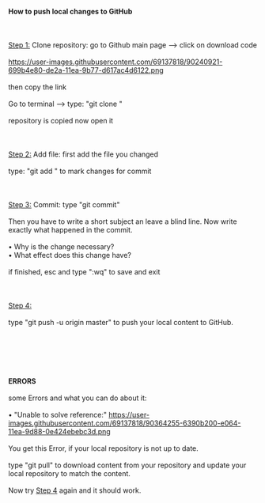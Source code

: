 <b>How to push local changes to GitHub</b>
<br><br>
<br><br>
<ins>Step 1:</ins>
Clone repository:
go to Github main page --> click on download code
<br><br>
https://user-images.githubusercontent.com/69137818/90240921-699b4e80-de2a-11ea-9b77-d617ac4d6122.png
<br><br>
then copy the link
<br><br>
Go to terminal --> type: "git clone <the link you just copied>"
<br><br>
repository is copied now
open it
<br><br> 
<br><br>
<ins>Step 2:</ins>
Add file:
first add the file you changed
<br><br>
type: "git add <your file>" to mark changes for commit
<br><br>
<br><br>
<ins>Step 3:</ins>
Commit:
type "git commit"
<br><br>
Then you have to write a short subject an leave a blind line.
Now write exactly what happened in the commit.
<br><br>
• Why is the change necessary?<br>
• What effect does this change have?
<br><br>
if finished, esc and type ":wq" to save and exit
<br><br>
<br><br>
<ins>Step 4:</ins>
<br><br>
type "git push -u origin master" to push your local content to GitHub.
<br>
<br>
<br>
<br><br>
<br><br>
<b>ERRORS</b>
<br><br>
some Errors and what you can do about it:
<br><br>
• "Unable to solve reference:"
  https://user-images.githubusercontent.com/69137818/90364255-6390b200-e064-11ea-9d88-0e424ebebc3d.png
<br><br>
  You get this Error, if your local repository is not up to date.
<br><br>
  type "git pull" to download content from your repository 
  and update your local repository to match the content.
<br><br>
  Now try <ins>Step 4</ins> again and it should work.
